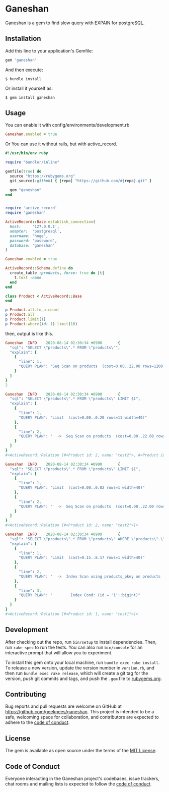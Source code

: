 # Ganeshan

Ganeshan is a gem to find slow query with EXPAIN for postgreSQL.

## Installation

Add this line to your application's Gemfile:

```ruby
gem 'ganeshan'
```

And then execute:

    $ bundle install

Or install it yourself as:

    $ gem install ganeshan

## Usage

You can enable it with config/environments/development.rb
```rb
Ganeshan.enabled = true
```

Or You can use it without rails, but with active_record.

```rb
#!/usr/bin/env ruby

require "bundler/inline"

gemfile(true) do
  source "https://rubygems.org"
  git_source(:github) { |repo| "https://github.com/#{repo}.git" }

  gem "ganeshan"
end


require 'active_record'
require 'ganeshan'

ActiveRecord::Base.establish_connection(
  host:     '127.0.0.1',
  adapter:  'postgresql',
  username: 'hoge',
  password: 'password',
  database: 'ganeshan'
)

Ganeshan.enabled = true

ActiveRecord::Schema.define do
  create_table :products, force: true do |t|
    t.text :name
  end
end

class Product < ActiveRecord::Base
end

p Product.all.to_a.count
p Product.all
p Product.limit(1)
p Product.where(id: 1).limit(10)
```

then, output is like this.

```rb
Ganeshan  INFO    2020-08-14 02:30:34 +0900       {
  "sql": "SELECT \"products\".* FROM \"products\"",
  "explain": [
    {
      "line": 1,
      "QUERY PLAN": "Seq Scan on products  (cost=0.00..22.00 rows=1200 width=40)"
    }
  ]
}
2

Ganeshan  INFO    2020-08-14 02:30:34 +0900       {
  "sql": "SELECT \"products\".* FROM \"products\" LIMIT $1",
  "explain": [
    {
      "line": 1,
      "QUERY PLAN": "Limit  (cost=0.00..0.20 rows=11 width=40)"
    },
    {
      "line": 2,
      "QUERY PLAN": "  ->  Seq Scan on products  (cost=0.00..22.00 rows=1200 width=40)"
    }
  ]
}
#<ActiveRecord::Relation [#<Product id: 2, name: "test2">, #<Product id: 1, name: "test1">]>

Ganeshan  INFO    2020-08-14 02:30:34 +0900       {
  "sql": "SELECT \"products\".* FROM \"products\" LIMIT $1",
  "explain": [
    {
      "line": 1,
      "QUERY PLAN": "Limit  (cost=0.00..0.02 rows=1 width=40)"
    },
    {
      "line": 2,
      "QUERY PLAN": "  ->  Seq Scan on products  (cost=0.00..22.00 rows=1200 width=40)"
    }
  ]
}
#<ActiveRecord::Relation [#<Product id: 2, name: "test2">]>

Ganeshan  INFO    2020-08-14 02:30:34 +0900       {
  "sql": "SELECT \"products\".* FROM \"products\" WHERE \"products\".\"id\" = $1 LIMIT $2",
  "explain": [
    {
      "line": 1,
      "QUERY PLAN": "Limit  (cost=0.15..8.17 rows=1 width=40)"
    },
    {
      "line": 2,
      "QUERY PLAN": "  ->  Index Scan using products_pkey on products  (cost=0.15..8.17 rows=1 width=40)"
    },
    {
      "line": 3,
      "QUERY PLAN": "        Index Cond: (id = '1'::bigint)"
    }
  ]
}
#<ActiveRecord::Relation [#<Product id: 1, name: "test1">]>

```
## Development

After checking out the repo, run `bin/setup` to install dependencies. Then, run `rake spec` to run the tests. You can also run `bin/console` for an interactive prompt that will allow you to experiment.

To install this gem onto your local machine, run `bundle exec rake install`. To release a new version, update the version number in `version.rb`, and then run `bundle exec rake release`, which will create a git tag for the version, push git commits and tags, and push the `.gem` file to [rubygems.org](https://rubygems.org).

## Contributing

Bug reports and pull requests are welcome on GitHub at https://github.com/geeknees/ganeshan. This project is intended to be a safe, welcoming space for collaboration, and contributors are expected to adhere to the [code of conduct](https://github.com/geeknees/ganeshan/blob/master/CODE_OF_CONDUCT.md).


## License

The gem is available as open source under the terms of the [MIT License](https://opensource.org/licenses/MIT).

## Code of Conduct

Everyone interacting in the Ganeshan project's codebases, issue trackers, chat rooms and mailing lists is expected to follow the [code of conduct](https://github.com/geeknees/ganeshan/blob/master/CODE_OF_CONDUCT.md).
